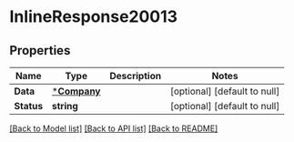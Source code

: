 # InlineResponse20013

## Properties
Name | Type | Description | Notes
------------ | ------------- | ------------- | -------------
**Data** | [***Company**](Company.md) |  | [optional] [default to null]
**Status** | **string** |  | [optional] [default to null]

[[Back to Model list]](../README.md#documentation-for-models) [[Back to API list]](../README.md#documentation-for-api-endpoints) [[Back to README]](../README.md)

